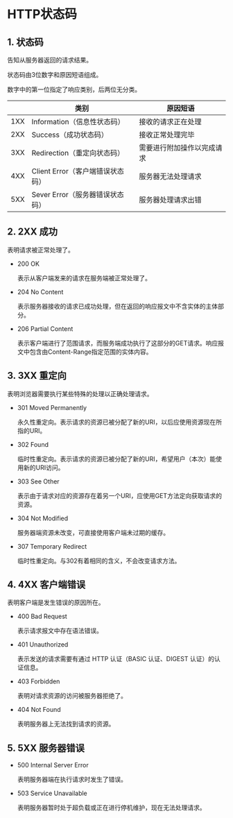# HTTP状态码

## 1. 状态码

告知从服务器返回的请求结果。

状态码由3位数字和原因短语组成。

数字中的第一位指定了响应类别，后两位无分类。

|      | 类别                             | 原因短语                   |
| ---- | -------------------------------- | -------------------------- |
| 1XX  | Information（信息性状态码）      | 接收的请求正在处理         |
| 2XX  | Success（成功状态码）            | 接收正常处理完毕           |
| 3XX  | Redirection（重定向状态码）      | 需要进行附加操作以完成请求 |
| 4XX  | Client Error（客户端错误状态码） | 服务器无法处理请求         |
| 5XX  | Sever Error（服务器错误状态码）  | 服务器处理请求出错         |

 

## 2. 2XX 成功

表明请求被正常处理了。

- 200 OK

  表示从客户端发来的请求在服务端被正常处理了。

- 204 No Content

  表示服务器接收的请求已成功处理，但在返回的响应报文中不含实体的主体部分。

- 206 Partial Content

  表示客户端进行了范围请求，而服务端成功执行了这部分的GET请求。响应报文中包含由Content-Range指定范围的实体内容。

 

## 3. 3XX 重定向

表明浏览器需要执行某些特殊的处理以正确处理请求。

- 301 Moved Permanently

  永久性重定向。表示请求的资源已被分配了新的URI，以后应使用资源现在所指的URI。

- 302 Found

  临时性重定向。表示请求的资源已被分配了新的URI，希望用户（本次）能使用新的URI访问。

- 303 See Other

  表示由于请求对应的资源存在着另一个URI，应使用GET方法定向获取请求的资源。

- 304 Not Modified

  服务器端资源未改变，可直接使用客户端未过期的缓存。

- 307 Temporary Redirect

  临时性重定向。与302有着相同的含义，不会改变请求方法。

 

## 4. 4XX 客户端错误

表明客户端是发生错误的原因所在。

- 400 Bad Request

  表示请求报文中存在语法错误。

- 401 Unauthorized

  表示发送的请求需要有通过 HTTP 认证（BASIC 认证、DIGEST 认证）的认证信息。

- 403 Forbidden

  表明对请求资源的访问被服务器拒绝了。

- 404 Not Found

  表明服务器上无法找到请求的资源。

 

## 5. 5XX 服务器错误

- 500 Internal Server Error

  表明服务器端在执行请求时发生了错误。

- 503 Service Unavailable

  表明服务器暂时处于超负载或正在进行停机维护，现在无法处理请求。